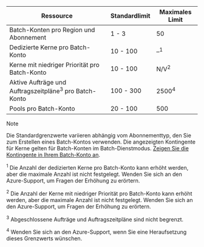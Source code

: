 | **Ressource** | **Standardlimit** | **Maximales Limit** |
| --- | --- | --- |
| Batch-Konten pro Region und Abonnement | 1 - 3 |50 |
| Dedizierte Kerne pro Batch-Konto | 10 - 100 | –<sup>1</sup> |
| Kerne mit niedriger Priorität pro Batch-Konto | 10 - 100 | N/V<sup>2</sup> |
| Aktive Aufträge und Auftragszeitpläne<sup>3</sup> pro Batch-Konto | 100 - 300 | 2500<sup>4</sup> |
| Pools pro Batch-Konto | 20 - 100 | 500 |

> [!NOTE]
> Die Standardgrenzwerte variieren abhängig vom Abonnementtyp, den Sie zum Erstellen eines Batch-Kontos verwenden. Die angezeigten Kontingente für Kerne gelten für Batch-Konten im Batch-Dienstmodus. [Zeigen Sie die Kontingente in Ihrem Batch-Konto an](../articles/batch/batch-quota-limit.md#view-batch-quotas). 

<sup>1</sup> Die Anzahl der dedizierten Kerne pro Batch-Konto kann erhöht werden, aber die maximale Anzahl ist nicht festgelegt. Wenden Sie sich an den Azure-Support, um Fragen der Erhöhung zu erörtern.

<sup>2</sup> Die Anzahl der Kerne mit niedriger Priorität pro Batch-Konto kann erhöht werden, aber die maximale Anzahl ist nicht festgelegt. Wenden Sie sich an den Azure-Support, um Fragen der Erhöhung zu erörtern.

<sup>3</sup> Abgeschlossene Aufträge und Auftragszeitpläne sind nicht begrenzt.

<sup>4</sup> Wenden Sie sich an den Azure-Support, wenn Sie eine Heraufsetzung dieses Grenzwerts wünschen.
